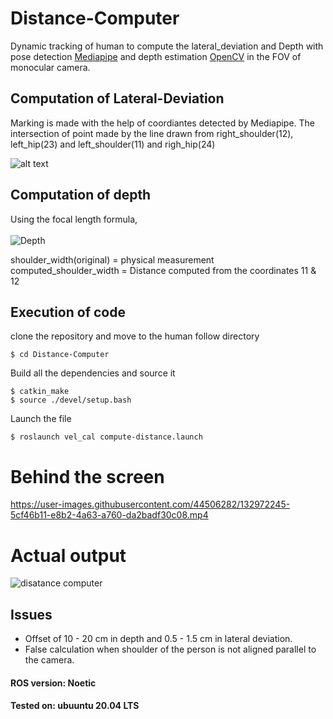 # Distance-Computer
Dynamic tracking of human to compute the lateral_deviation and Depth with pose detection [Mediapipe](https://google.github.io/mediapipe/solutions/pose.html) and depth estimation [OpenCV](https://www.pyimagesearch.com/2015/01/19/find-distance-camera-objectmarker-using-python-opencv/) in the FOV of monocular camera.
  
## Computation of Lateral-Deviation
Marking is made with the help of coordiantes detected by Mediapipe. The intersection of point made by the line drawn from right_shoulder(12), left_hip(23) and left_shoulder(11) and righ_hip(24)

![alt text](https://github.com/stimson06/Human-Follow/blob/master/pose_detection.png)

## Computation of depth
Using the focal length formula, \
\
![Depth](https://latex.codecogs.com/png.image?\dpi{110}%20\frac{shoulder_width(original)%20X%20Focal%20length}{computed_shoulder_width})

shoulder_width(original) = physical measurement \
computed_shoulder_width = Distance computed from the coordinates 11 & 12

## Execution of code
clone the repository and move to the human follow directory
```
$ cd Distance-Computer
```
Build all the dependencies and source it
```
$ catkin_make
$ source ./devel/setup.bash
```
Launch the file
```
$ roslaunch vel_cal compute-distance.launch
```
# Behind the screen
https://user-images.githubusercontent.com/44506282/132972245-5cf46b11-e8b2-4a63-a760-da2badf30c08.mp4

# Actual output
![disatance computer](https://user-images.githubusercontent.com/44506282/132972422-3e9d2c2c-cca3-4822-a37d-153daca0aba4.png)


## Issues
* Offset of 10 - 20 cm in depth and 0.5 - 1.5 cm in lateral deviation.
* False calculation when shoulder of the person is not aligned parallel to the camera.

#### ROS version: Noetic
#### Tested on: ubuuntu 20.04 LTS

